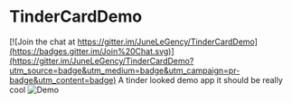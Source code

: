 # TinderCardDemo

[![Join the chat at https://gitter.im/JuneLeGency/TinderCardDemo](https://badges.gitter.im/Join%20Chat.svg)](https://gitter.im/JuneLeGency/TinderCardDemo?utm_source=badge&utm_medium=badge&utm_campaign=pr-badge&utm_content=badge)
A tinder looked demo app  it should be really cool
![Demo](https://github.com/JuneLeGency/TinderCardDemo/blob/master/recording.gif)
